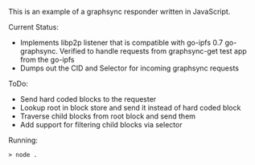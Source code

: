 This is an example of a graphsync responder written in JavaScript.  

Current Status:
* Implements libp2p listener that is compatible with go-ipfs 0.7 go-graphsync.  Verified to handle requests from graphsync-get test app from the go-ipfs  
* Dumps out the CID and Selector for incoming graphsync requests

ToDo:
* Send hard coded blocks to the requester
* Lookup root in block store and send it instead of hard coded block
* Traverse child blocks from root block and send them 
* Add support for filtering child blocks via selector

Running:
```
> node .
```
